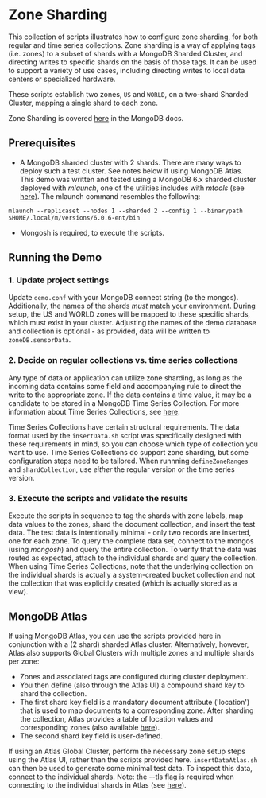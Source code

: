 # Zone Sharding

This collection of scripts illustrates how to configure zone sharding, for both regular and time series collections. Zone sharding is a way of applying tags (i.e. zones) to a subset of shards with a MongoDB Sharded Cluster, and directing writes to specific shards on the basis of those tags. It can be used to support a variety of use cases, including directing writes to local data centers or specialized hardware. 

These scripts establish two zones, `US` and `WORLD`, on a two-shard Sharded Cluster, mapping a single shard to each zone.

Zone Sharding is covered [here](https://www.mongodb.com/docs/manual/core/zone-sharding/) in the MongoDB docs. 

## Prerequisites

- A MongoDB sharded cluster with 2 shards. There are many ways to deploy such a test cluster. See notes below if using MongoDB Atlas. This demo was written and tested using a MongoDB 6.x sharded cluster deployed with *mlaunch*, one of the utilities includes with *mtools* (see [here](https://rueckstiess.github.io/mtools/mlaunch.html)). The mlaunch command resembles the following:

```
mlaunch --replicaset --nodes 1 --sharded 2 --config 1 --binarypath $HOME/.local/m/versions/6.0.6-ent/bin
```

- Mongosh is required, to execute the scripts. 

## Running the Demo

### 1. Update project settings

Update `demo.conf` with your MongoDB connect string (to the mongos). Additionally, the names of the shards *must* match your environment. During setup, the US and WORLD zones will be mapped to these specific shards, which must exist in your cluster. Adjusting the names of the demo database and collection is optional - as provided, data will be written to `zoneDB.sensorData`.

### 2. Decide on regular collections vs. time series collections

Any type of data or application can utilize zone sharding, as long as the incoming data contains some field and accompanying rule to direct the write to the appropriate zone. If the data contains a time value, it may be a candidate to be stored in a MongoDB Time Series Collection. For more information about Time Series Collections, see [here](https://www.mongodb.com/docs/manual/core/timeseries-collections/). 

Time Series Collections have certain structural requirements. The data format used by the `insertData.sh` script was specifically designed with these requirements in mind, so you can choose which type of collection you want to use. Time Series Collections do support zone sharding, but some configuration steps need to be tailored. When runnning `defineZoneRanges` and `shardCollection`, use *either* the regular version or the time series version. 

### 3. Execute the scripts and validate the results

Execute the scripts in sequence to tag the shards with zone labels, map data values to the zones, shard the document collection, and insert the test data. The test data is intentionally minimal - only two records are inserted, one for each zone. To query the complete data set, connect to the mongos (using *mongosh*) and query the entire collection. To verify that the data was routed as expected, attach to the individual shards and query the collection. When using Time Series Collections, note that the underlying collection on the individual shards is actually a system-created bucket collection and not the collection that was explicitly created (which is actually stored as a view). 

## MongoDB Atlas

If using MongoDB Atlas, you can use the scripts provided here in conjunction with a (2 shard) sharded Atlas cluster. Alternatively, however, Atlas also supports Global Clusters with multiple zones and multiple shards per zone: 

- Zones and associated tags are configured during cluster deployment. 
- You then define (also through the Atlas UI) a compound shard key to shard the collection. 
- The first shard key field is a mandatory document attribute ('location') that is used to map documents to a corresponding zone. After sharding the collection, Atlas provides a table of location values and corresponding zones (also available [here](https://cloud.mongodb.com/static/atlas/country_iso_codes.txt)).
- The second shard key field is user-defined. 

If using an Atlas Global Cluster, perform the necessary zone setup steps using the Atlas UI, rather than the scripts provided here. `insertDataAtlas.sh` can then be used to generate some minimal test data. To inspect this data, connect to the individual shards. Note: the --tls flag is required when connecting to the individual shards in Atlas (see [here](https://kb.corp.mongodb.com/article/000021064)).
